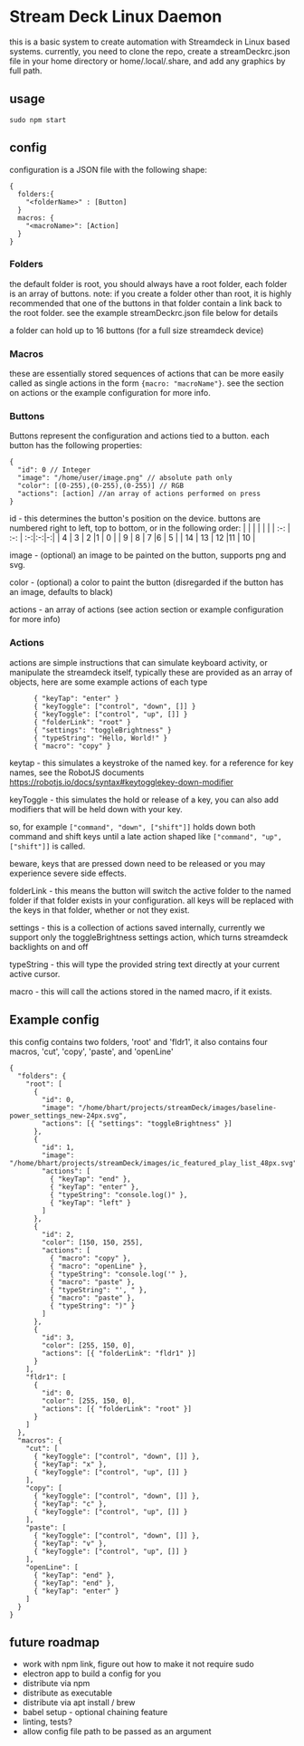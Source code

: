 # Stream Deck Linux Daemon

this is a basic system to create automation with Streamdeck in Linux based systems. currently, you need to clone the repo, create a streamDeckrc.json file in your home directory or home/.local/.share, and add any graphics by full path.

## usage

    sudo npm start

## config

configuration is a JSON file with the following shape:

```
{
  folders:{
    "<folderName>" : [Button]
  }
  macros: {
    "<macroName>": [Action]
  }
}
```

### Folders

the default folder is root, you should always have a root folder, each folder is an array of buttons. note: if you create a folder other than root, it is highly recommended that one of the buttons in that folder contain a link back to the root folder. see the example streamDeckrc.json file below for details

a folder can hold up to 16 buttons (for a full size streamdeck device)

### Macros

these are essentially stored sequences of actions that can be more easily called as single actions in the form `{macro: "macroName"}`. see the section on actions or the example configuration for more info.

### Buttons

Buttons represent the configuration and actions tied to a button. each button has the following properties:

```
{
  "id": 0 // Integer
  "image": "/home/user/image.png" // absolute path only
  "color": [(0-255),(0-255),(0-255)] // RGB
  "actions": [action] //an array of actions performed on press
}
```

id - this determines the button's position on the device. buttons are numbered right to left, top to bottom, or in the following order:
| | | | | |
| :-: | :-: | :-:|:-:|-:|
| 4 | 3 | 2 |1 | 0 |
| 9 | 8 | 7 |6 | 5 |
| 14 | 13 | 12 |11 | 10 |

image - (optional) an image to be painted on the button, supports png and svg.

color - (optional) a color to paint the button (disregarded if the button has an image, defaults to black)

actions - an array of actions (see action section or example configuration for more info)

### Actions

actions are simple instructions that can simulate keyboard activity, or manipulate the streamdeck itself, typically these are provided as an array of objects, here are some example actions of each type

```
      { "keyTap": "enter" }
      { "keyToggle": ["control", "down", []] }
      { "keyToggle": ["control", "up", []] }
      { "folderLink": "root" }
      { "settings": "toggleBrightness" }
      { "typeString": "Hello, World!" }
      { "macro": "copy" }
```

keytap - this simulates a keystroke of the named key. for a reference for key names, see the RobotJS documents https://robotjs.io/docs/syntax#keytogglekey-down-modifier

keyToggle - this simulates the hold or release of a key, you can also add modifiers that will be held down with your key.

so, for example `["command", "down", ["shift"]]` holds down both command and shift keys until a late action shaped like `["command", "up", ["shift"]]` is called.

beware, keys that are pressed down need to be released or you may experience severe side effects.

folderLink - this means the button will switch the active folder to the named folder if that folder exists in your configuration. all keys will be replaced with the keys in that folder, whether or not they exist.

settings - this is a collection of actions saved internally, currently we support only the toggleBrightness settings action, which turns streamdeck backlights on and off

typeString - this will type the provided string text directly at your current active cursor.

macro - this will call the actions stored in the named macro, if it exists.

## Example config

this config contains two folders, 'root' and 'fldr1', it also contains four macros, 'cut', 'copy', 'paste', and 'openLine'

```
{
  "folders": {
    "root": [
      {
        "id": 0,
        "image": "/home/bhart/projects/streamDeck/images/baseline-power_settings_new-24px.svg",
        "actions": [{ "settings": "toggleBrightness" }]
      },
      {
        "id": 1,
        "image": "/home/bhart/projects/streamDeck/images/ic_featured_play_list_48px.svg",
        "actions": [
          { "keyTap": "end" },
          { "keyTap": "enter" },
          { "typeString": "console.log()" },
          { "keyTap": "left" }
        ]
      },
      {
        "id": 2,
        "color": [150, 150, 255],
        "actions": [
          { "macro": "copy" },
          { "macro": "openLine" },
          { "typeString": "console.log('" },
          { "macro": "paste" },
          { "typeString": "', " },
          { "macro": "paste" },
          { "typeString": ")" }
        ]
      },
      {
        "id": 3,
        "color": [255, 150, 0],
        "actions": [{ "folderLink": "fldr1" }]
      }
    ],
    "fldr1": [
      {
        "id": 0,
        "color": [255, 150, 0],
        "actions": [{ "folderLink": "root" }]
      }
    ]
  },
  "macros": {
    "cut": [
      { "keyToggle": ["control", "down", []] },
      { "keyTap": "x" },
      { "keyToggle": ["control", "up", []] }
    ],
    "copy": [
      { "keyToggle": ["control", "down", []] },
      { "keyTap": "c" },
      { "keyToggle": ["control", "up", []] }
    ],
    "paste": [
      { "keyToggle": ["control", "down", []] },
      { "keyTap": "v" },
      { "keyToggle": ["control", "up", []] }
    ],
    "openLine": [
      { "keyTap": "end" },
      { "keyTap": "end" },
      { "keyTap": "enter" }
    ]
  }
}

```

## future roadmap

- work with npm link, figure out how to make it not require sudo
- electron app to build a config for you
- distribute via npm
- distribute as executable
- distribute via apt install / brew
- babel setup - optional chaining feature
- linting, tests?
- allow config file path to be passed as an argument
